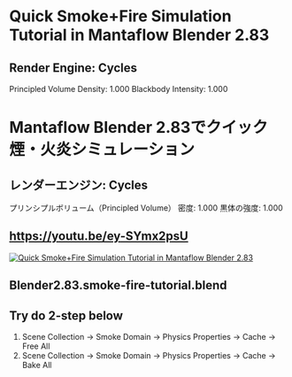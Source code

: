 # Quick Smoke+Fire Simulation Tutorial in Mantaflow Blender 2.83
## Render Engine: Cycles
Principled Volume
   Density: 1.000
   Blackbody Intensity: 1.000

# Mantaflow Blender 2.83でクイック煙・火炎シミュレーション
## レンダーエンジン: Cycles
プリンシプルボリューム（Principled Volume）
   密度: 1.000
   黒体の強度: 1.000

## https://youtu.be/ey-SYmx2psU
[![Quick Smoke+Fire Simulation Tutorial in Mantaflow Blender 2.83](https://img.youtube.com/vi/ey-SYmx2psU/0.jpg)](https://youtu.be/ey-SYmx2psU)


## Blender2.83.smoke-fire-tutorial.blend
## Try do 2-step below
1. Scene Collection → Smoke Domain → Physics Properties → Cache → Free All
2. Scene Collection → Smoke Domain → Physics Properties → Cache → Bake All
